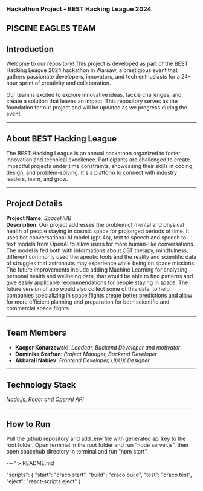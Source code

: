 ### **Hackathon Project - BEST Hacking League 2024**

## PISCINE EAGLES TEAM

## **Introduction**

Welcome to our repository! This project is developed as part of the BEST Hacking League 2024 hackathon in Warsaw, a prestigious event that gathers passionate developers, innovators, and tech enthusiasts for a 24-hour sprint of creativity and collaboration.  

Our team is excited to explore innovative ideas, tackle challenges, and create a solution that leaves an impact. This repository serves as the foundation for our project and will be updated as we progress during the event.

---

## **About BEST Hacking League**

The BEST Hacking League is an annual hackathon organized to foster innovation and technical excellence. Participants are challenged to create impactful projects under time constraints, showcasing their skills in coding, design, and problem-solving. It's a platform to connect with industry leaders, learn, and grow.

---

## **Project Details**

**Project Name**: *SpaceHUB*  
**Description**: Our project addresses the problem of mental and physical health of people staying in cosmic space for prolonged periods of time. It uses bot conversational AI model (gpt 4o), text to speech and speech to text models from OpenAI to allow users for more human-like conversations. The model is fed both with informations about CBT therapy, mindfulness, different commonly used therapeutic tools and the reality and scientific data of struggles that astronauts may experience while being on space missions. The future improvements include adding Machine Learning for analyzing personal health and wellbeing data, that would be able to find patterns and give easily applicable recommendations for people staying in space. The future version of app would also collect some of this data, to help companies specializing in space flights create better predictions and allow for more efficient planning and preparation for both scientific and commercial space flights. 

---

## **Team Members**

- **Kacper Konarzewski**: *Leadear, Backend Developer and motivator*  
- **Dominika Szafran**: *Project Manager, Backend Developer*  
- **Akbarali Nabiev**: *Frontend Developer, UI/UX Designer*  

---

## **Technology Stack**

*Node.js, React and OpenAI API*

---

## **How to Run**

Pull the github repository and add .env file with generated api key to the root folder. 
Open terminal in the root folder and run “node server.js”, then open spacehub directory in terminal and run “npm start”. 


---" > README.md


"scripts": {
  "start": "craco start",
  "build": "craco build",
  "test": "craco test",
  "eject": "react-scripts eject"
}
